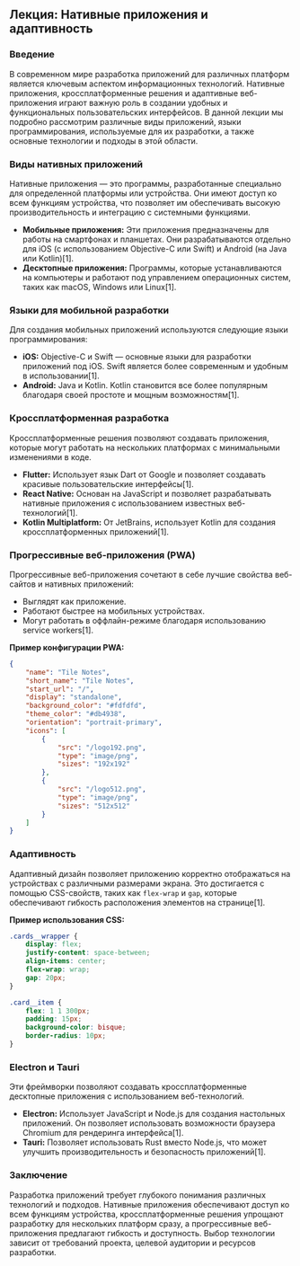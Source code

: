 ## Лекция: Нативные приложения и адаптивность

### Введение

В современном мире разработка приложений для различных платформ является ключевым аспектом информационных технологий. Нативные приложения, кроссплатформенные решения и адаптивные веб-приложения играют важную роль в создании удобных и функциональных пользовательских интерфейсов. В данной лекции мы подробно рассмотрим различные виды приложений, языки программирования, используемые для их разработки, а также основные технологии и подходы в этой области.

### Виды нативных приложений

Нативные приложения — это программы, разработанные специально для определенной платформы или устройства. Они имеют доступ ко всем функциям устройства, что позволяет им обеспечивать высокую производительность и интеграцию с системными функциями.

- **Мобильные приложения:** Эти приложения предназначены для работы на смартфонах и планшетах. Они разрабатываются отдельно для iOS (с использованием Objective-C или Swift) и Android (на Java или Kotlin)[1].
- **Десктопные приложения:** Программы, которые устанавливаются на компьютеры и работают под управлением операционных систем, таких как macOS, Windows или Linux[1].

### Языки для мобильной разработки

Для создания мобильных приложений используются следующие языки программирования:

- **iOS:** Objective-C и Swift — основные языки для разработки приложений под iOS. Swift является более современным и удобным в использовании[1].
- **Android:** Java и Kotlin. Kotlin становится все более популярным благодаря своей простоте и мощным возможностям[1].

### Кроссплатформенная разработка

Кроссплатформенные решения позволяют создавать приложения, которые могут работать на нескольких платформах с минимальными изменениями в коде.

- **Flutter:** Использует язык Dart от Google и позволяет создавать красивые пользовательские интерфейсы[1].
- **React Native:** Основан на JavaScript и позволяет разрабатывать нативные приложения с использованием известных веб-технологий[1].
- **Kotlin Multiplatform:** От JetBrains, использует Kotlin для создания кроссплатформенных приложений[1].

### Прогрессивные веб-приложения (PWA)

Прогрессивные веб-приложения сочетают в себе лучшие свойства веб-сайтов и нативных приложений:

- Выглядят как приложение.
- Работают быстрее на мобильных устройствах.
- Могут работать в оффлайн-режиме благодаря использованию service workers[1].

**Пример конфигурации PWA:**

```json
{
    "name": "Tile Notes",
    "short_name": "Tile Notes",
    "start_url": "/",
    "display": "standalone",
    "background_color": "#fdfdfd",
    "theme_color": "#db4938",
    "orientation": "portrait-primary",
    "icons": [
        {
            "src": "/logo192.png",
            "type": "image/png",
            "sizes": "192x192"
        },
        {
            "src": "/logo512.png",
            "type": "image/png",
            "sizes": "512x512"
        }
    ]
}
```

### Адаптивность

Адаптивный дизайн позволяет приложению корректно отображаться на устройствах с различными размерами экрана. Это достигается с помощью CSS-свойств, таких как `flex-wrap` и `gap`, которые обеспечивают гибкость расположения элементов на странице[1].

**Пример использования CSS:**

```css
.cards__wrapper {
    display: flex;
    justify-content: space-between;
    align-items: center;
    flex-wrap: wrap;
    gap: 20px;
}

.card__item {
    flex: 1 1 300px;
    padding: 15px;
    background-color: bisque;
    border-radius: 10px;
}
```

### Electron и Tauri

Эти фреймворки позволяют создавать кроссплатформенные десктопные приложения с использованием веб-технологий.

- **Electron:** Использует JavaScript и Node.js для создания настольных приложений. Он позволяет использовать возможности браузера Chromium для рендеринга интерфейса[1].
- **Tauri:** Позволяет использовать Rust вместо Node.js, что может улучшить производительность и безопасность приложений[1].

### Заключение

Разработка приложений требует глубокого понимания различных технологий и подходов. Нативные приложения обеспечивают доступ ко всем функциям устройства, кроссплатформенные решения упрощают разработку для нескольких платформ сразу, а прогрессивные веб-приложения предлагают гибкость и доступность. Выбор технологии зависит от требований проекта, целевой аудитории и ресурсов разработки.


